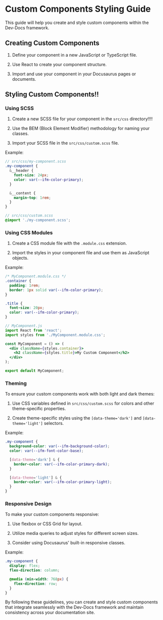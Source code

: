 # Custom Components Styling Guide

This guide will help you create and style custom components within the Dev-Docs framework.

## Creating Custom Components

1. Define your component in a new JavaScript or TypeScript file.

2. Use React to create your component structure.

3. Import and use your component in your Docusaurus pages or documents.

## Styling Custom Components!!

### Using SCSS

1. Create a new SCSS file for your component in the `src/css` directory!!!!

2. Use the BEM (Block Element Modifier) methodology for naming your classes.

3. Import your SCSS file in the `src/css/custom.scss` file.

Example:

```scss
// src/css/my-component.scss
.my-component {
  &__header {
    font-size: 24px;
    color: var(--ifm-color-primary);
  }

  &__content {
    margin-top: 1rem;
  }
}

// src/css/custom.scss
@import './my-component.scss';
```

### Using CSS Modules

1. Create a CSS module file with the `.module.css` extension.

2. Import the styles in your component file and use them as JavaScript objects.

Example:

```css
/* MyComponent.module.css */
.container {
  padding: 1rem;
  border: 1px solid var(--ifm-color-primary);
}

.title {
  font-size: 20px;
  color: var(--ifm-color-primary);
}
```

```jsx
// MyComponent.js
import React from 'react';
import styles from './MyComponent.module.css';

const MyComponent = () => (
  <div className={styles.container}>
    <h2 className={styles.title}>My Custom Component</h2>
  </div>
);

export default MyComponent;
```

### Theming

To ensure your custom components work with both light and dark themes:

1. Use CSS variables defined in `src/css/custom.scss` for colors and other theme-specific properties.

2. Create theme-specific styles using the `[data-theme='dark']` and `[data-theme='light']` selectors.

Example:

```scss
.my-component {
  background-color: var(--ifm-background-color);
  color: var(--ifm-font-color-base);

  [data-theme='dark'] & {
    border-color: var(--ifm-color-primary-dark);
  }

  [data-theme='light'] & {
    border-color: var(--ifm-color-primary-light);
  }
}
```

### Responsive Design

To make your custom components responsive:

1. Use flexbox or CSS Grid for layout.

2. Utilize media queries to adjust styles for different screen sizes.

3. Consider using Docusaurus' built-in responsive classes.

Example:

```scss
.my-component {
  display: flex;
  flex-direction: column;

  @media (min-width: 768px) {
    flex-direction: row;
  }
}
```

By following these guidelines, you can create and style custom components that integrate seamlessly with the Dev-Docs framework and maintain consistency across your documentation site.
